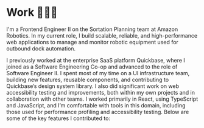 # Work 👨🏻‍💻

I'm a Frontend Engineer II on the Sortation Planning team at Amazon Robotics. In my current role, I build scalable, reliable, and high-performance web applications to manage and monitor robotic equipment used for outbound dock automation.

I previously worked at the enterprise SaaS platform Quickbase, where I joined as a Software Engineering Co-op and advanced to the role of Software Engineer II. I spent most of my time on a UI infrastructure team, building new features, reusable components, and contributing to Quickbase’s design system library. I also did significant work on web accessibility testing and improvements, both within my own projects and in collaboration with other teams. I worked primarily in React, using TypeScript and JavaScript, and I’m comfortable with tools in this domain, including those used for performance profiling and accessibility testing. Below are some of the key features I contributed to:
